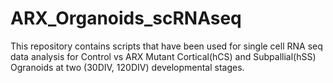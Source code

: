 # ARX_Organoids_scRNAseq
This repository contains scripts that have been used for single cell RNA seq data analysis for Control vs ARX Mutant Cortical(hCS) and Subpallial(hSS) Ogranoids at two (30DIV, 120DIV) developmental stages.
